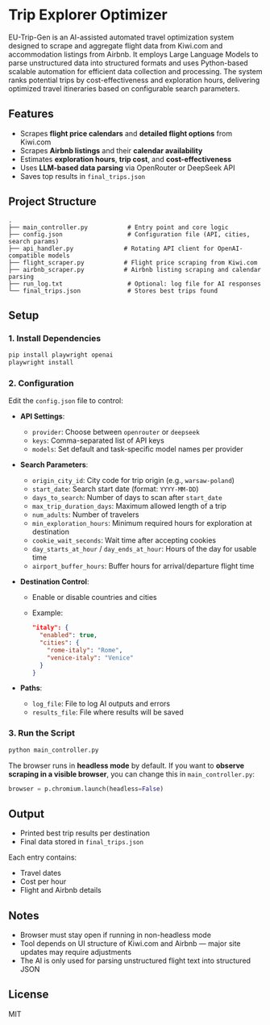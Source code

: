# Trip Explorer Optimizer

EU-Trip-Gen is an AI-assisted automated travel optimization system designed to scrape and aggregate flight data from Kiwi.com and accommodation listings from Airbnb. It employs Large Language Models to parse unstructured data into structured formats and uses Python-based scalable automation for efficient data collection and processing. The system ranks potential trips by cost-effectiveness and exploration hours, delivering optimized travel itineraries based on configurable search parameters.
## Features

* Scrapes **flight price calendars** and **detailed flight options** from Kiwi.com
* Scrapes **Airbnb listings** and their **calendar availability**
* Estimates **exploration hours**, **trip cost**, and **cost-effectiveness**
* Uses **LLM-based data parsing** via OpenRouter or DeepSeek API
* Saves top results in `final_trips.json`

## Project Structure

```
.
├── main_controller.py           # Entry point and core logic
├── config.json                  # Configuration file (API, cities, search params)
├── api_handler.py              # Rotating API client for OpenAI-compatible models
├── flight_scraper.py           # Flight price scraping from Kiwi.com
├── airbnb_scraper.py           # Airbnb listing scraping and calendar parsing
├── run_log.txt                  # Optional: log file for AI responses
└── final_trips.json             # Stores best trips found
```

## Setup

### 1. Install Dependencies

```bash
pip install playwright openai
playwright install
```

### 2. Configuration

Edit the `config.json` file to control:

* **API Settings**:

  * `provider`: Choose between `openrouter` or `deepseek`
  * `keys`: Comma-separated list of API keys
  * `models`: Set default and task-specific model names per provider

* **Search Parameters**:

  * `origin_city_id`: City code for trip origin (e.g., `warsaw-poland`)
  * `start_date`: Search start date (format: `YYYY-MM-DD`)
  * `days_to_search`: Number of days to scan after `start_date`
  * `max_trip_duration_days`: Maximum allowed length of a trip
  * `num_adults`: Number of travelers
  * `min_exploration_hours`: Minimum required hours for exploration at destination
  * `cookie_wait_seconds`: Wait time after accepting cookies
  * `day_starts_at_hour` / `day_ends_at_hour`: Hours of the day for usable time
  * `airport_buffer_hours`: Buffer hours for arrival/departure flight time

* **Destination Control**:

  * Enable or disable countries and cities
  * Example:

    ```json
    "italy": {
      "enabled": true,
      "cities": {
        "rome-italy": "Rome",
        "venice-italy": "Venice"
      }
    }
    ```

* **Paths**:

  * `log_file`: File to log AI outputs and errors
  * `results_file`: File where results will be saved

### 3. Run the Script

```bash
python main_controller.py
```

The browser runs in **headless mode** by default. If you want to **observe scraping in a visible browser**, you can change this in `main_controller.py`:

```python
browser = p.chromium.launch(headless=False)
```

## Output

* Printed best trip results per destination
* Final data stored in `final_trips.json`

Each entry contains:

* Travel dates
* Cost per hour
* Flight and Airbnb details

## Notes

* Browser must stay open if running in non-headless mode
* Tool depends on UI structure of Kiwi.com and Airbnb — major site updates may require adjustments
* The AI is only used for parsing unstructured flight text into structured JSON

## License

MIT
